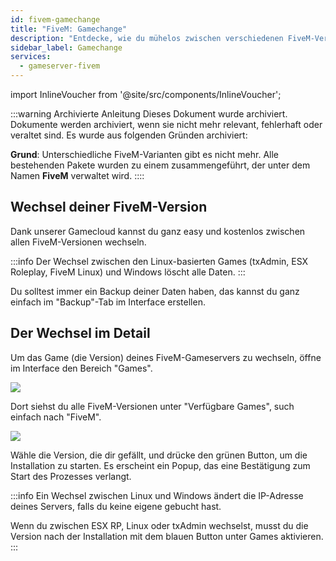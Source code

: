 ```yaml
---
id: fivem-gamechange
title: "FiveM: Gamechange"
description: "Entdecke, wie du mühelos zwischen verschiedenen FiveM-Versionen wechselst und dein Server-Setup für optimales Gameplay verwaltest → Jetzt mehr erfahren"
sidebar_label: Gamechange
services:
  - gameserver-fivem
---
```


import InlineVoucher from '@site/src/components/InlineVoucher';



:::warning Archivierte Anleitung
Dieses Dokument wurde archiviert. Dokumente werden archiviert, wenn sie nicht mehr relevant, fehlerhaft oder veraltet sind. Es wurde aus folgenden Gründen archiviert:

**Grund**: Unterschiedliche FiveM-Varianten gibt es nicht mehr. Alle bestehenden Pakete wurden zu einem zusammengeführt, der unter dem Namen **FiveM** verwaltet wird. 
::::



<InlineVoucher />

## Wechsel deiner FiveM-Version
Dank unserer Gamecloud kannst du ganz easy und kostenlos zwischen allen FiveM-Versionen wechseln.

:::info
Der Wechsel zwischen den Linux-basierten Games (txAdmin, ESX Roleplay, FiveM Linux) und Windows löscht alle Daten.
:::

Du solltest immer ein Backup deiner Daten haben, das kannst du ganz einfach im "Backup"-Tab im Interface erstellen.

## Der Wechsel im Detail
Um das Game (die Version) deines FiveM-Gameservers zu wechseln, öffne im Interface den Bereich "Games".

![](https://screensaver01.zap-hosting.com/index.php/s/n82YtN2DEkAeNpq/preview)

Dort siehst du alle FiveM-Versionen unter "Verfügbare Games", such einfach nach "FiveM".

![](https://screensaver01.zap-hosting.com/index.php/s/drTykzYs2527b7D/preview)

Wähle die Version, die dir gefällt, und drücke den grünen Button, um die Installation zu starten. Es erscheint ein Popup, das eine Bestätigung zum Start des Prozesses verlangt.

:::info
Ein Wechsel zwischen Linux und Windows ändert die IP-Adresse deines Servers, falls du keine eigene gebucht hast.

Wenn du zwischen ESX RP, Linux oder txAdmin wechselst, musst du die Version nach der Installation mit dem blauen Button unter Games aktivieren.
:::

<InlineVoucher />